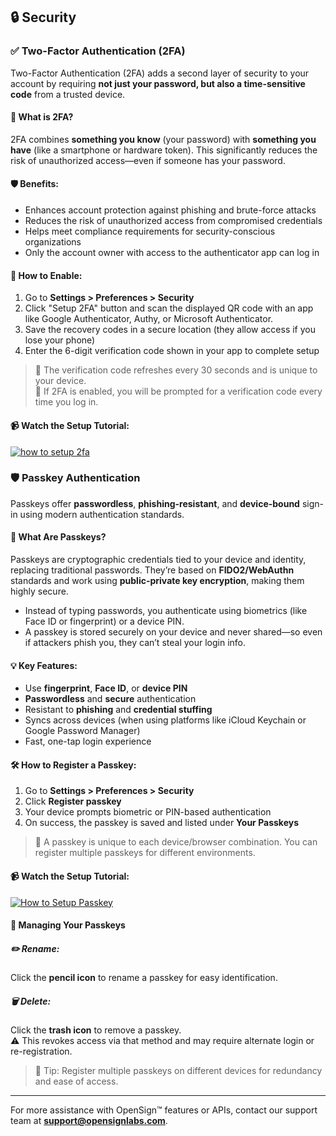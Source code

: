 
## 🔒 Security

### ✅ Two-Factor Authentication (2FA)

Two-Factor Authentication (2FA) adds a second layer of security to your account by requiring **not just your password, but also a time-sensitive code** from a trusted device.

#### 🔐 What is 2FA?

2FA combines **something you know** (your password) with **something you have** (like a smartphone or hardware token). This significantly reduces the risk of unauthorized access—even if someone has your password.

#### 🛡️ Benefits:

- Enhances account protection against phishing and brute-force attacks  
- Reduces the risk of unauthorized access from compromised credentials  
- Helps meet compliance requirements for security-conscious organizations  
- Only the account owner with access to the authenticator app can log in  

#### 📲 How to Enable:

1. Go to **Settings > Preferences > Security**  
2. Click "Setup 2FA" button and scan the displayed QR code with an app like Google Authenticator, Authy, or Microsoft Authenticator.
3. Save the recovery codes in a secure location (they allow access if you lose your phone)  
4. Enter the 6-digit verification code shown in your app to complete setup  

> 🔁 The verification code refreshes every 30 seconds and is unique to your device.  
> 🔐 If 2FA is enabled, you will be prompted for a verification code every time you log in.

#### 📹 Watch the Setup Tutorial:

[![how to setup 2fa](https://img.youtube.com/vi/cgVBBetnbO8/0.jpg)](https://www.youtube.com/watch?v=cgVBBetnbO8)

### 🛡️ Passkey Authentication

Passkeys offer **passwordless**, **phishing-resistant**, and **device-bound** sign-in using modern authentication standards.

#### 🔐 What Are Passkeys?

Passkeys are cryptographic credentials tied to your device and identity, replacing traditional passwords. They’re based on **FIDO2/WebAuthn** standards and work using **public-private key encryption**, making them highly secure.

- Instead of typing passwords, you authenticate using biometrics (like Face ID or fingerprint) or a device PIN.
- A passkey is stored securely on your device and never shared—so even if attackers phish you, they can’t steal your login info.

#### 💡 Key Features:

- Use **fingerprint**, **Face ID**, or **device PIN**  
- **Passwordless** and **secure** authentication  
- Resistant to **phishing** and **credential stuffing**  
- Syncs across devices (when using platforms like iCloud Keychain or Google Password Manager)  
- Fast, one-tap login experience

#### 🛠 How to Register a Passkey:

1. Go to **Settings > Preferences > Security**
2. Click **Register passkey**  
3. Your device prompts biometric or PIN-based authentication  
4. On success, the passkey is saved and listed under **Your Passkeys**

> 📌 A passkey is unique to each device/browser combination. You can register multiple passkeys for different environments.

#### 📹 Watch the Setup Tutorial:

[![How to Setup Passkey](https://img.youtube.com/vi/lLfcu9oSbew/0.jpg)](https://www.youtube.com/embed/lLfcu9oSbew?si=yODZcEveYZSbQQXw)

#### 🧾 Managing Your Passkeys

##### ✏️ Rename:

Click the **pencil icon** to rename a passkey for easy identification.

##### 🗑 Delete:

Click the **trash icon** to remove a passkey.  
⚠️ This revokes access via that method and may require alternate login or re-registration.

> 🔐 Tip: Register multiple passkeys on different devices for redundancy and ease of access.

---

For more assistance with OpenSign™ features or APIs, contact our support team at **[support@opensignlabs.com](mailto:support@opensignlabs.com)**.
